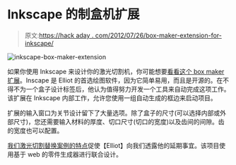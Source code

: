 # Inkscape 的制盒机扩展

> 原文:[https://hack aday . com/2012/07/26/box-maker-extension-for-inkscape/](https://hackaday.com/2012/07/26/box-maker-extension-for-inkscape/)

![](../Images/72f6a212bfa8dc9010d388445f8df7d7.png "inkscape-box-maker-extension")

如果你使用 Inkscape 来设计你的激光切割机，你可能想要[看看这个 box maker 扩展](http://www.keppel.demon.co.uk/111000/111000.html)。Inscape 是 Elliot 的首选绘图软件，因为它简单易用，而且是开源的。在不得不为一个盒子设计标签后，他认为值得努力开发一个工具来自动完成这项工作。该扩展在 Inkscape 内部工作，允许您使用一组自动生成的框边来启动项目。

扩展的输入窗口为关节设计留下了大量选项。除了盒子的尺寸(可以选择内部或外部尺寸)，您还需要输入材料的厚度、切口尺寸(切口的宽度)以及齿间的间隙。齿的宽度也可以配置。

[我们激光切割替换案例的特点](http://hackaday.com/2012/07/26/a-mixer-rebuilt-to-travel/)促使【Elliot】向我们透露他的延期事宜。该项目使用基于 web 的零件生成器进行联合设计。